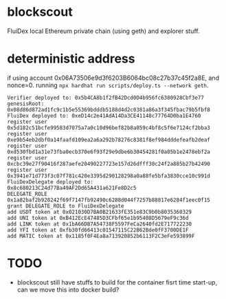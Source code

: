 # blockscout

FluiDex local Ethereum private chain (using geth) and explorer stuff.

# deterministic address

if using account 0x06A73506e9d3f6203B6064bc08c27b37c45f2a8E, and nonce=0.
running `npx hardhat run scripts/deploy.ts --network geth`.

```
Verifier deployed to: 0x5b4CA8b1f2fB42Dcd0D4b956fc6380928Cbf3e77
genesisRoot: 0x08d86d872ad1fc9c1b5e55369bdddb5188d4d2c0381a86a3f345fbac79b5fbf8
FluiDex deployed to: 0xeD14c2e41AdA14Da3CE41148c77764D0ba1E4760
register user 0x5d182c51bcfe99583d7075a7a0c10d96bef82b8a059c4bf8c5f6e7124cf2bba3
register user 0xe9b54eb2dbf0a14faafd109ea2a6a292b78276c8381f8ef984dddefeafb2deaf
register user 0xd530fbd1a31e73fba0ecb370e6f93f29e9dbe6b30454281f0a05b1e2478ebf2a
register user 0xcbc39e27f90416f287aefe20490227723e157d26dfff30c24f2a885b27b42490
register user 0x3941e71d773f3c07f781c420e3395d290128298a0a88fe5bfa3830cce10c991d
FluiDexDelegate deployed to: 0x8c680213C24d77Ba49AF2Dd65A431a621Fe8D2c5
DELEGATE_ROLE 0x1a82baf2b928242f69f7147fb92490c6288d044f7257b88817e6284f1eec0f15
grant DELEGATE_ROLE to FluiDexDelegate
add USDT token at 0x021030D7BA0B21633fE351e83C9b0b8035360329
add UNI token at 0xB412EcE47485D3CFbf65e1b95408D5679eF9c36d
add LINK token at 0x1bA66DB7A54738F5597FeCa2640fd2E717722230
add YFI token at 0xfb30fd66413c01547115C22B62Bde0fF3700DE1F
add MATIC token at 0x1185f0F4Ea8a713920852b6113F2C3eFe593899F
```

# TODO

- blockscout still have stuffs to build for the container fisrt time start-up, can we move this into docker build?